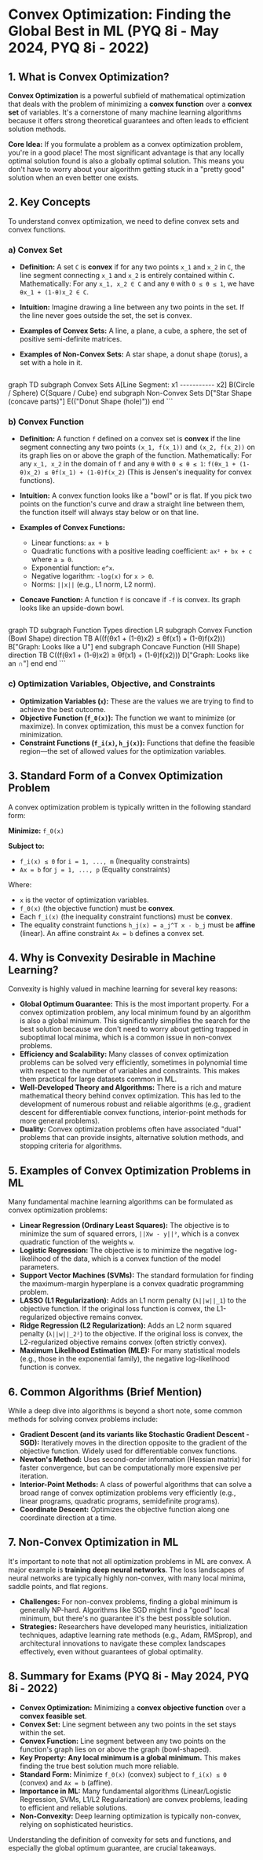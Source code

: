 # Convex Optimization: Finding the Global Best in ML (PYQ 8i - May 2024, PYQ 8i - 2022)

## 1. What is Convex Optimization?

**Convex Optimization** is a powerful subfield of mathematical optimization that deals with the problem of minimizing a **convex function** over a **convex set** of variables. It's a cornerstone of many machine learning algorithms because it offers strong theoretical guarantees and often leads to efficient solution methods.

**Core Idea:** If you formulate a problem as a convex optimization problem, you're in a good place! The most significant advantage is that any locally optimal solution found is also a globally optimal solution. This means you don't have to worry about your algorithm getting stuck in a "pretty good" solution when an even better one exists.

## 2. Key Concepts

To understand convex optimization, we need to define convex sets and convex functions.

### a) Convex Set
*   **Definition:** A set `C` is **convex** if for any two points `x_1` and `x_2` in `C`, the line segment connecting `x_1` and `x_2` is entirely contained within `C`.
    Mathematically: For any `x_1, x_2 ∈ C` and any `θ` with `0 ≤ θ ≤ 1`, we have `θx_1 + (1-θ)x_2 ∈ C`.
*   **Intuition:** Imagine drawing a line between any two points in the set. If the line never goes outside the set, the set is convex.
*   **Examples of Convex Sets:** A line, a plane, a cube, a sphere, the set of positive semi-definite matrices.
*   **Examples of Non-Convex Sets:** A star shape, a donut shape (torus), a set with a hole in it.

    ```mermaid
graph TD
    subgraph Convex Sets
        A[Line Segment: x1 ----------- x2]
        B(Circle / Sphere)
        C{Square / Cube}
    end
    subgraph Non-Convex Sets
        D["Star Shape (concave parts)"]
        E(("Donut Shape (hole)"))
    end
    ```

### b) Convex Function
*   **Definition:** A function `f` defined on a convex set is **convex** if the line segment connecting any two points `(x_1, f(x_1))` and `(x_2, f(x_2))` on its graph lies on or above the graph of the function.
    Mathematically: For any `x_1, x_2` in the domain of `f` and any `θ` with `0 ≤ θ ≤ 1`:
    `f(θx_1 + (1-θ)x_2) ≤ θf(x_1) + (1-θ)f(x_2)` (This is Jensen's inequality for convex functions).
*   **Intuition:** A convex function looks like a "bowl" or is flat. If you pick two points on the function's curve and draw a straight line between them, the function itself will always stay below or on that line.
*   **Examples of Convex Functions:**
    *   Linear functions: `ax + b`
    *   Quadratic functions with a positive leading coefficient: `ax² + bx + c` where `a ≥ 0`.
    *   Exponential function: `e^x`.
    *   Negative logarithm: `-log(x)` for `x > 0`.
    *   Norms: `||x||` (e.g., L1 norm, L2 norm).
*   **Concave Function:** A function `f` is concave if `-f` is convex. Its graph looks like an upside-down bowl.

    ```mermaid
graph TD
    subgraph Function Types
        direction LR
        subgraph Convex Function (Bowl Shape)
            direction TB
            A((f(θx1 + (1-θ)x2) ≤ θf(x1) + (1-θ)f(x2)))
            B["Graph: Looks like a U"]
        end
        subgraph Concave Function (Hill Shape)
            direction TB
            C((f(θx1 + (1-θ)x2) ≥ θf(x1) + (1-θ)f(x2)))
            D["Graph: Looks like an ∩"]
        end
    end
    ```

### c) Optimization Variables, Objective, and Constraints
*   **Optimization Variables (`x`):** These are the values we are trying to find to achieve the best outcome.
*   **Objective Function (`f_0(x)`):** The function we want to minimize (or maximize). In convex optimization, this must be a convex function for minimization.
*   **Constraint Functions (`f_i(x)`, `h_j(x)`):** Functions that define the feasible region—the set of allowed values for the optimization variables.

## 3. Standard Form of a Convex Optimization Problem

A convex optimization problem is typically written in the following standard form:

**Minimize:** `f_0(x)`

**Subject to:**
*   `f_i(x) ≤ 0` for `i = 1, ..., m`  (Inequality constraints)
*   `Ax = b` for `j = 1, ..., p`    (Equality constraints)

Where:
*   `x` is the vector of optimization variables.
*   `f_0(x)` (the objective function) must be **convex**.
*   Each `f_i(x)` (the inequality constraint functions) must be **convex**.
*   The equality constraint functions `h_j(x) = a_j^T x - b_j` must be **affine** (linear). An affine constraint `Ax = b` defines a convex set.

## 4. Why is Convexity Desirable in Machine Learning?

Convexity is highly valued in machine learning for several key reasons:

*   **Global Optimum Guarantee:** This is the most important property. For a convex optimization problem, any local minimum found by an algorithm is also a global minimum. This significantly simplifies the search for the best solution because we don't need to worry about getting trapped in suboptimal local minima, which is a common issue in non-convex problems.
*   **Efficiency and Scalability:** Many classes of convex optimization problems can be solved very efficiently, sometimes in polynomial time with respect to the number of variables and constraints. This makes them practical for large datasets common in ML.
*   **Well-Developed Theory and Algorithms:** There is a rich and mature mathematical theory behind convex optimization. This has led to the development of numerous robust and reliable algorithms (e.g., gradient descent for differentiable convex functions, interior-point methods for more general problems).
*   **Duality:** Convex optimization problems often have associated "dual" problems that can provide insights, alternative solution methods, and stopping criteria for algorithms.

## 5. Examples of Convex Optimization Problems in ML

Many fundamental machine learning algorithms can be formulated as convex optimization problems:

*   **Linear Regression (Ordinary Least Squares):** The objective is to minimize the sum of squared errors, `||Xw - y||²`, which is a convex quadratic function of the weights `w`.
*   **Logistic Regression:** The objective is to minimize the negative log-likelihood of the data, which is a convex function of the model parameters.
*   **Support Vector Machines (SVMs):** The standard formulation for finding the maximum-margin hyperplane is a convex quadratic programming problem.
*   **LASSO (L1 Regularization):** Adds an L1 norm penalty (`λ||w||_1`) to the objective function. If the original loss function is convex, the L1-regularized objective remains convex.
*   **Ridge Regression (L2 Regularization):** Adds an L2 norm squared penalty (`λ||w||_2²`) to the objective. If the original loss is convex, the L2-regularized objective remains convex (often strictly convex).
*   **Maximum Likelihood Estimation (MLE):** For many statistical models (e.g., those in the exponential family), the negative log-likelihood function is convex.

## 6. Common Algorithms (Brief Mention)

While a deep dive into algorithms is beyond a short note, some common methods for solving convex problems include:

*   **Gradient Descent (and its variants like Stochastic Gradient Descent - SGD):** Iteratively moves in the direction opposite to the gradient of the objective function. Widely used for differentiable convex functions.
*   **Newton's Method:** Uses second-order information (Hessian matrix) for faster convergence, but can be computationally more expensive per iteration.
*   **Interior-Point Methods:** A class of powerful algorithms that can solve a broad range of convex optimization problems very efficiently (e.g., linear programs, quadratic programs, semidefinite programs).
*   **Coordinate Descent:** Optimizes the objective function along one coordinate direction at a time.

## 7. Non-Convex Optimization in ML

It's important to note that not all optimization problems in ML are convex. A major example is **training deep neural networks**. The loss landscapes of neural networks are typically highly non-convex, with many local minima, saddle points, and flat regions.

*   **Challenges:** For non-convex problems, finding a global minimum is generally NP-hard. Algorithms like SGD might find a "good" local minimum, but there's no guarantee it's the best possible solution.
*   **Strategies:** Researchers have developed many heuristics, initialization techniques, adaptive learning rate methods (e.g., Adam, RMSprop), and architectural innovations to navigate these complex landscapes effectively, even without guarantees of global optimality.

## 8. Summary for Exams (PYQ 8i - May 2024, PYQ 8i - 2022)

*   **Convex Optimization:** Minimizing a **convex objective function** over a **convex feasible set**.
*   **Convex Set:** Line segment between any two points in the set stays within the set.
*   **Convex Function:** Line segment between any two points on the function's graph lies on or above the graph (bowl-shaped).
*   **Key Property:** **Any local minimum is a global minimum.** This makes finding the true best solution much more reliable.
*   **Standard Form:** Minimize `f_0(x)` (convex) subject to `f_i(x) ≤ 0` (convex) and `Ax = b` (affine).
*   **Importance in ML:** Many fundamental algorithms (Linear/Logistic Regression, SVMs, L1/L2 Regularization) are convex problems, leading to efficient and reliable solutions.
*   **Non-Convexity:** Deep learning optimization is typically non-convex, relying on sophisticated heuristics.

Understanding the definition of convexity for sets and functions, and especially the global optimum guarantee, are crucial takeaways. 